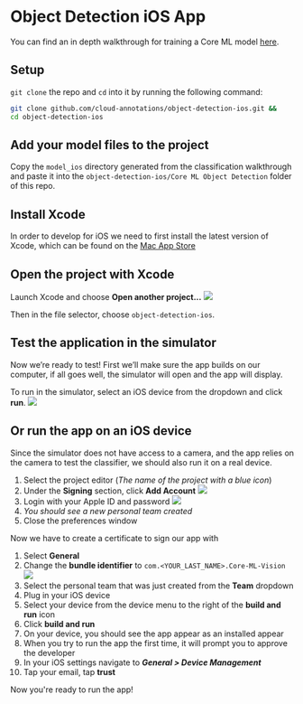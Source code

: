 # Object Detection iOS App

You can find an in depth walkthrough for training a Core ML model [here](https://github.com/cloud-annotations/training/).

## Setup
`git clone` the repo and `cd` into it by running the following command:

```bash
git clone github.com/cloud-annotations/object-detection-ios.git &&
cd object-detection-ios
```

## Add your model files to the project
Copy the `model_ios` directory generated from the classification walkthrough and paste it into the `object-detection-ios/Core ML Object Detection` folder of this repo.

## Install Xcode
In order to develop for iOS we need to first install the latest version of Xcode, which can be found on the [Mac App Store](https://itunes.apple.com/us/app/xcode/id497799835?mt=12)

## Open the project with Xcode
Launch Xcode and choose **Open another project...**
![](https://d2mxuefqeaa7sj.cloudfront.net/s_50BD1551C2CA022B9CF9D8DF0A28275DB7ACF3DBDD5764C0CB12B3AF3B1E0766_1541995654686_Screen+Shot+2018-11-11+at+10.18.30+PM.png)

Then in the file selector, choose `object-detection-ios`.

## Test the application in the simulator
Now we’re ready to test! First we’ll make sure the app builds on our computer, if all goes well, the simulator will open and the app will display.

To run in the simulator, select an iOS device from the dropdown and click **run**.
![](https://d2mxuefqeaa7sj.cloudfront.net/s_50BD1551C2CA022B9CF9D8DF0A28275DB7ACF3DBDD5764C0CB12B3AF3B1E0766_1541996500409_Screen+Shot+2018-11-11+at+10.25.24+PM2.png)

## Or run the app on an iOS device
Since the simulator does not have access to a camera, and the app relies on the camera to test the classifier, we should also run it on a real device.


1. Select the project editor (*The name of the project with a blue icon*)
1. Under the **Signing** section, click **Add Account**
![](https://bourdakos1.github.io/deprecated-cloud-annotations/assets/add_account.png)
1. Login with your Apple ID and password
![](https://bourdakos1.github.io/deprecated-cloud-annotations/assets/xcode_add_account.png)
1. *You should see a new personal team created*
1. Close the preferences window

Now we have to create a certificate to sign our app with
1. Select **General**
1. Change the **bundle identifier** to `com.<YOUR_LAST_NAME>.Core-ML-Vision`
![](https://bourdakos1.github.io/deprecated-cloud-annotations/assets/change_identifier.png)
1. Select the personal team that was just created from the **Team** dropdown
1. Plug in your iOS device
1. Select your device from the device menu to the right of the **build and run** icon
1. Click **build and run**
1. On your device, you should see the app appear as an installed appear
1. When you try to run the app the first time, it will prompt you to approve the developer
1. In your iOS settings navigate to ***General > Device Management***
1. Tap your email, tap **trust**

Now you're ready to run the app!
